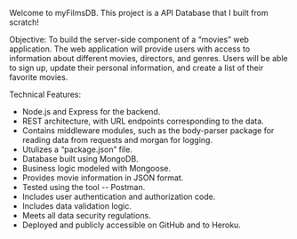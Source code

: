 Welcome to myFilmsDB. This project is a API Database that I built from scratch!

Objective: To build the server-side component of a “movies” web application. The web application will provide users with access to information about different movies, directors, and genres. Users will be able to sign up, update their personal information, and create a list of their favorite movies.

Technical Features:
- Node.js and Express for the backend.
- REST architecture, with URL endpoints corresponding to the data.
- Contains middleware modules, such as the body-parser package for reading data from requests and morgan for logging.
- Utulizes a “package.json” file.
- Database built using MongoDB.
- Business logic modeled with Mongoose.
- Provides movie information in JSON format.
- Tested using the tool -- Postman.
- Includes user authentication and authorization code.
- Includes data validation logic.
- Meets all data security regulations.
- Deployed and publicly accessible on GitHub and to Heroku.